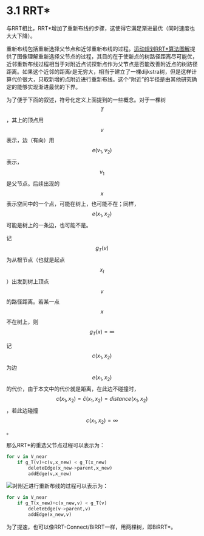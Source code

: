 # 3.1 RRT*

与RRT相比，RRT\*增加了重新布线的步骤，这使得它满足渐进最优（同时速度也大大下降）。

重新布线包括重新选择父节点和近邻重新布线的过程。[运动规划RRT*算法图解](https://blog.csdn.net/weixin_43795921/article/details/88557317)提供了图像理解重新选择父节点的过程，其目的在于使新点的树路径距离尽可能优，近邻重新布线过程相当于对附近点试探新点作为父节点是否能改善附近点的树路径距离。如果这个近邻的距离r是无穷大，相当于建立了一棵dijkstra树，但是这样计算代价很大，只取新增的点附近进行重新布线。这个“附近”的半径是由其他研究确定的能够实现渐进最优的下界。

为了便于下面的叙述，符号化定义上面提到的一些概念。对于一棵树$$T$$，其上的顶点用$$v$$表示，边（有向）用$$e(v_1,v_2)$$表示，$$v_1$$是父节点。后续出现的$$x$$表示空间中的一个点，可能在树上，也可能不在；同样，$$e(x_1,x_2)$$可能是树上的一条边，也可能不是。

记$$g_T(v)$$为从根节点（也就是起点$$x_I$$）出发到树上顶点$$v$$的路径距离。若某一点$$x$$不在树上，则$$g_T(x)=\infty$$

记$$c(x_1,x_2)$$为边$$e(x_1,x_2)$$的代价，由于本文中的代价就是距离，在此边不碰撞时，$$c(x_1,x_2)=\hat{c}(x_1,x_2)=distance(x_1,x_2)$$，若此边碰撞$$c(x_1,x_2)=\infty$$。

那么RRT\*的重选父节点过程可以表示为：

```python
for v in V_near
	if g_T(v)+c(v,x_new) < g_T(x_new)
        deleteEdge(x_new->parent,x_new)
    	addEdge(v,x_new)
```

![](https://img-blog.csdnimg.cn/20190314172202562.png?x-oss-process=image/watermark,type_ZmFuZ3poZW5naGVpdGk,shadow_10,text_aHR0cHM6Ly9ibG9nLmNzZG4ubmV0L3dlaXhpbl80Mzc5NTkyMQ==,size_16,color_FFFFFF,t_70)对附近进行重新布线的过程可以表示为：

```python
for v in V_near
	if g_T(x_new)+c(x_new,v) < g_T(v)
        deleteEdge(v->parent,v)
    	addEdge(x_new,v)
```



为了提速，也可以像RRT-Connect/BiRRT一样，用两棵树，即BiRRT\*。